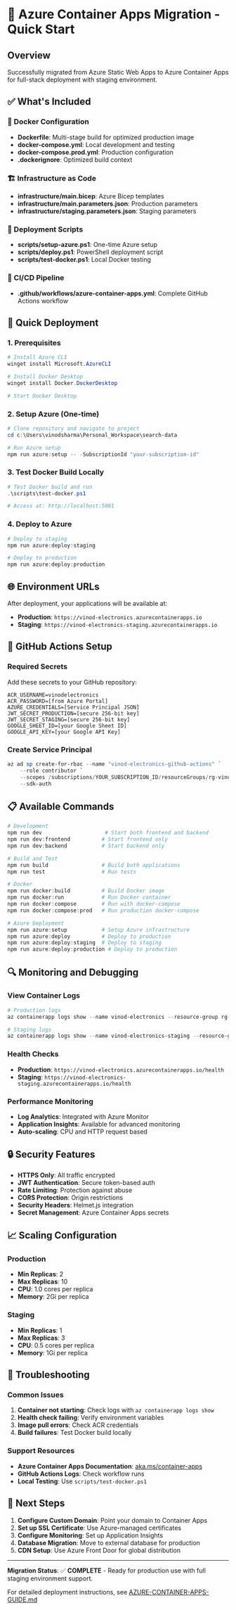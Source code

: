 # 🚀 Azure Container Apps Migration - Quick Start

## Overview
Successfully migrated from Azure Static Web Apps to Azure Container Apps for full-stack deployment with staging environment.

## ✅ What's Included

### 🐳 Docker Configuration
- **Dockerfile**: Multi-stage build for optimized production image
- **docker-compose.yml**: Local development and testing
- **docker-compose.prod.yml**: Production configuration
- **.dockerignore**: Optimized build context

### 🏗️ Infrastructure as Code
- **infrastructure/main.bicep**: Azure Bicep templates
- **infrastructure/main.parameters.json**: Production parameters
- **infrastructure/staging.parameters.json**: Staging parameters

### 🔄 Deployment Scripts
- **scripts/setup-azure.ps1**: One-time Azure setup
- **scripts/deploy.ps1**: PowerShell deployment script
- **scripts/test-docker.ps1**: Local Docker testing

### 🤖 CI/CD Pipeline
- **.github/workflows/azure-container-apps.yml**: Complete GitHub Actions workflow

## 🚀 Quick Deployment

### 1. Prerequisites
```powershell
# Install Azure CLI
winget install Microsoft.AzureCLI

# Install Docker Desktop
winget install Docker.DockerDesktop

# Start Docker Desktop
```

### 2. Setup Azure (One-time)
```powershell
# Clone repository and navigate to project
cd c:\Users\vinodsharma\Personal_Workspace\search-data

# Run Azure setup
npm run azure:setup -- -SubscriptionId "your-subscription-id"
```

### 3. Test Docker Build Locally
```powershell
# Test Docker build and run
.\scripts\test-docker.ps1

# Access at: http://localhost:5001
```

### 4. Deploy to Azure
```powershell
# Deploy to staging
npm run azure:deploy:staging

# Deploy to production
npm run azure:deploy:production
```

## 🌐 Environment URLs

After deployment, your applications will be available at:

- **Production**: `https://vinod-electronics.azurecontainerapps.io`
- **Staging**: `https://vinod-electronics-staging.azurecontainerapps.io`

## 🔧 GitHub Actions Setup

### Required Secrets
Add these secrets to your GitHub repository:

```
ACR_USERNAME=vinodelectronics
ACR_PASSWORD=[from Azure Portal]
AZURE_CREDENTIALS=[Service Principal JSON]
JWT_SECRET_PRODUCTION=[secure 256-bit key]
JWT_SECRET_STAGING=[secure 256-bit key]
GOOGLE_SHEET_ID=[your Google Sheet ID]
GOOGLE_API_KEY=[your Google API Key]
```

### Create Service Principal
```powershell
az ad sp create-for-rbac --name "vinod-electronics-github-actions" `
    --role contributor `
    --scopes /subscriptions/YOUR_SUBSCRIPTION_ID/resourceGroups/rg-vinod-electronics `
    --sdk-auth
```

## 📋 Available Commands

```powershell
# Development
npm run dev                    # Start both frontend and backend
npm run dev:frontend          # Start frontend only
npm run dev:backend           # Start backend only

# Build and Test
npm run build                 # Build both applications
npm run test                  # Run tests

# Docker
npm run docker:build          # Build Docker image
npm run docker:run            # Run Docker container
npm run docker:compose        # Run with docker-compose
npm run docker:compose:prod   # Run production docker-compose

# Azure Deployment
npm run azure:setup           # Setup Azure infrastructure
npm run azure:deploy          # Deploy to production
npm run azure:deploy:staging  # Deploy to staging
npm run azure:deploy:production # Deploy to production
```

## 🔍 Monitoring and Debugging

### View Container Logs
```powershell
# Production logs
az containerapp logs show --name vinod-electronics --resource-group rg-vinod-electronics --follow

# Staging logs
az containerapp logs show --name vinod-electronics-staging --resource-group rg-vinod-electronics --follow
```

### Health Checks
- **Production**: `https://vinod-electronics.azurecontainerapps.io/health`
- **Staging**: `https://vinod-electronics-staging.azurecontainerapps.io/health`

### Performance Monitoring
- **Log Analytics**: Integrated with Azure Monitor
- **Application Insights**: Available for advanced monitoring
- **Auto-scaling**: CPU and HTTP request based

## 🔒 Security Features

- **HTTPS Only**: All traffic encrypted
- **JWT Authentication**: Secure token-based auth
- **Rate Limiting**: Protection against abuse
- **CORS Protection**: Origin restrictions
- **Security Headers**: Helmet.js integration
- **Secret Management**: Azure Container Apps secrets

## 📈 Scaling Configuration

### Production
- **Min Replicas**: 2
- **Max Replicas**: 10
- **CPU**: 1.0 cores per replica
- **Memory**: 2Gi per replica

### Staging
- **Min Replicas**: 1
- **Max Replicas**: 3
- **CPU**: 0.5 cores per replica
- **Memory**: 1Gi per replica

## 🚨 Troubleshooting

### Common Issues
1. **Container not starting**: Check logs with `az containerapp logs show`
2. **Health check failing**: Verify environment variables
3. **Image pull errors**: Check ACR credentials
4. **Build failures**: Test Docker build locally

### Support Resources
- **Azure Container Apps Documentation**: [aka.ms/container-apps](https://aka.ms/container-apps)
- **GitHub Actions Logs**: Check workflow runs
- **Local Testing**: Use `scripts/test-docker.ps1`

## 🎯 Next Steps

1. **Configure Custom Domain**: Point your domain to Container Apps
2. **Set up SSL Certificate**: Use Azure-managed certificates
3. **Configure Monitoring**: Set up Application Insights
4. **Database Migration**: Move to external database for production
5. **CDN Setup**: Use Azure Front Door for global distribution

---

**Migration Status**: ✅ **COMPLETE** - Ready for production use with full staging environment support.

For detailed deployment instructions, see [AZURE-CONTAINER-APPS-GUIDE.md](./AZURE-CONTAINER-APPS-GUIDE.md)
